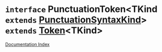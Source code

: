 # `interface` PunctuationToken\<TKind `extends` [PunctuationSyntaxKind](../private.type.PunctuationSyntaxKind/README.md)> `extends` [Token](../private.interface.Token/README.md)\<TKind>

[Documentation Index](../README.md)

